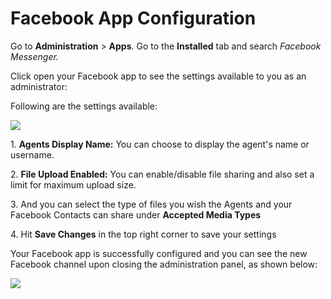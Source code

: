 # Facebook App Configuration

Go to **Administration** > **Apps**. Go to the **Installed** tab and search _Facebook Messenger._

Click open your Facebook app to see the settings available to you as an administrator:

Following are the settings available:

![](../../../../../.gitbook/assets/2022-02-01\_03-05-53.png)

1\. **Agents Display Name:** You can choose to display the agent's name or username.

2\. **File Upload Enabled:** You can enable/disable file sharing and also set a limit for maximum upload size.

3\. And you can select the type of files you wish the Agents and your Facebook Contacts can share under **Accepted Media Types**

4\. Hit **Save Changes** in the top right corner to save your settings

Your Facebook app is successfully configured and you can see the new Facebook channel upon closing the administration panel, as shown below:

![](../../../../../.gitbook/assets/2021-11-29\_01-14-57.png)

